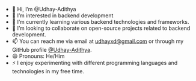 - 👋 Hi, I’m @Udhay-Adithya
- 👀 I’m interested in backend development
- 🌱 I’m currently learning various backend technologies and frameworks.
- 💞️ I’m looking to collaborate on open-source projects related to backend development.
- 📫 You can reach me via email at udhayxd@gmail.com or through my GitHub profile [@Udhay-Adithya](https://github.com/Udhay-Adithya).
- 😄 Pronouns: He/Him
- ⚡ I enjoy experimenting with different programming languages and technologies in my free time.


<!---
Udhay-Adithya/Udhay-Adithya is a ✨ special ✨ repository because its `README.md` (this file) appears on your GitHub profile.
You can click the Preview link to take a look at your changes.
--->
